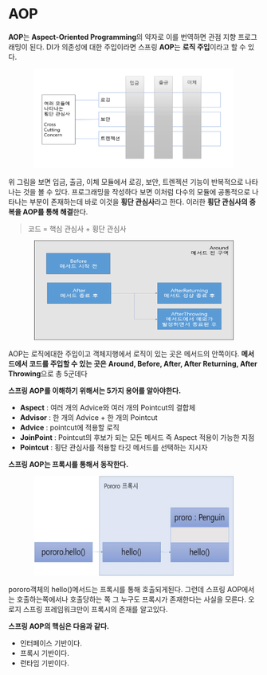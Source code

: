 # AOP

**AOP**는 **Aspect-Oriented Programming**의 약자로 이를 번역하면 관점 지향 프로그래밍이 된다. DI가 의존성에 대한 주입이라면 스프링 **AOP**는 **로직 주입**이라고 할 수 있다.

<p align="center"><img src="./img/1.png" width="400" height="200"></p>

위 그림을 보면 입금, 출금, 이체 모듈에서 로깅, 보안, 트렌젝션 기능이 반복적으로 나타나는 것을 볼 수 있다. 프로그래밍을 작성하다 보면 이처럼 다수의 모듈에 공통적으로 나타나는 부분이 존재하는데 바로 이것을 **횡단 관심사**라고 한다. 이러한 **횡단 관심사의 중복을 AOP를 통해 해결**한다.

> 코드 = 핵심 관심사 + 횡단 관심사

<p align="center"><img src="./img/2.png" width="400" height="200"></p>

AOP는 로직에대한 주입이고 객체지행에서 로직이 있는 곳은 메서드의 안쪽이다. **메서드에서 코드를 주입할 수 있는 곳은** **Around, Before, After, After Returning, After Throwing**으로 총 5군데다

**스프링 AOP를 이해하기 위해서는 5가지 용어를 알아야한다.**

- **Aspect** : 여러 개의 Advice와 여러 개의 Pointcut의 결합체
- **Advisor** : 한 개의 Advice + 한 개의 Pointcut
- **Advice** : pointcut에 적용할 로직
- **JoinPoint** : Pointcut의 후보가 되는 모든 메서드 즉 Aspect 적용이 가능한 지점
- **Pointcut** : 횡단 관심사를 적용할 타깃 메서드를 선택하는 지시자

**스프링 AOP는 프록시를 통해서 동작한다.**

<p align="center"><img src="./img/3.png" width="400" height="200"></p>

pororo객체의 hello()메서드는 프록시를 통해 호출되게된다. 그런데 스프링 AOP에서는 호출하는쪽에서나 호출당하는 쪽 그 누구도 프록시가 존재한다는 사실을 모른다. 오로지 스프링 프레임워크만이 프록시의 존재를 알고있다.

**스프링 AOP의 핵심은 다음과 같다.**

- 인터페이스 기반이다.
- 프록시 기반이다.
- 런타임 기반이다.